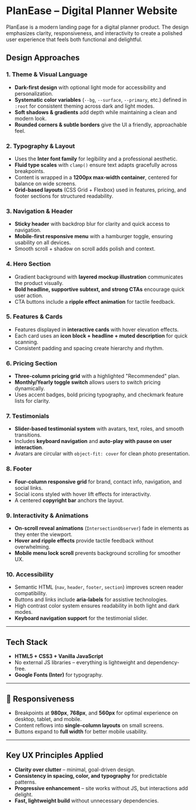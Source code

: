 

# PlanEase – Digital Planner Website

PlanEase is a modern landing page for a digital planner product. The design emphasizes clarity, responsiveness, and interactivity to create a polished user experience that feels both functional and delightful.

##  Design Approaches

### 1. **Theme & Visual Language**

* **Dark-first design** with optional light mode for accessibility and personalization.
* **Systematic color variables** (`--bg`, `--surface`, `--primary`, etc.) defined in `:root` for consistent theming across dark and light modes.
* **Soft shadows & gradients** add depth while maintaining a clean and modern look.
* **Rounded corners & subtle borders** give the UI a friendly, approachable feel.

### 2. **Typography & Layout**

* Uses the **Inter font family** for legibility and a professional aesthetic.
* **Fluid type scales** with `clamp()` ensure text adapts gracefully across breakpoints.
* Content is wrapped in a **1200px max-width container**, centered for balance on wide screens.
* **Grid-based layouts** (CSS Grid + Flexbox) used in features, pricing, and footer sections for structured readability.

### 3. **Navigation & Header**

* **Sticky header** with backdrop blur for clarity and quick access to navigation.
* **Mobile-first responsive menu** with a hamburger toggle, ensuring usability on all devices.
* Smooth scroll + shadow on scroll adds polish and context.

### 4. **Hero Section**

* Gradient background with **layered mockup illustration** communicates the product visually.
* **Bold headline, supportive subtext, and strong CTAs** encourage quick user action.
* CTA buttons include a **ripple effect animation** for tactile feedback.

### 5. **Features & Cards**

* Features displayed in **interactive cards** with hover elevation effects.
* Each card uses an **icon block + headline + muted description** for quick scanning.
* Consistent padding and spacing create hierarchy and rhythm.

### 6. **Pricing Section**

* **Three-column pricing grid** with a highlighted "Recommended" plan.
* **Monthly/Yearly toggle switch** allows users to switch pricing dynamically.
* Uses accent badges, bold pricing typography, and checkmark feature lists for clarity.

### 7. **Testimonials**

* **Slider-based testimonial system** with avatars, text, roles, and smooth transitions.
* Includes **keyboard navigation** and **auto-play with pause on user interaction**.
* Avatars are circular with `object-fit: cover` for clean photo presentation.

### 8. **Footer**

* **Four-column responsive grid** for brand, contact info, navigation, and social links.
* Social icons styled with hover lift effects for interactivity.
* A centered **copyright bar** anchors the layout.

### 9. **Interactivity & Animations**

* **On-scroll reveal animations** (`IntersectionObserver`) fade in elements as they enter the viewport.
* **Hover and ripple effects** provide tactile feedback without overwhelming.
* **Mobile menu lock scroll** prevents background scrolling for smoother UX.

### 10. **Accessibility**

* Semantic HTML (`nav`, `header`, `footer`, `section`) improves screen reader compatibility.
* Buttons and links include **aria-labels** for assistive technologies.
* High contrast color system ensures readability in both light and dark modes.
* **Keyboard navigation support** for the testimonial slider.

---

##  Tech Stack

* **HTML5 + CSS3 + Vanilla JavaScript**
* No external JS libraries – everything is lightweight and dependency-free.
* **Google Fonts (Inter)** for typography.

---

## 📱 Responsiveness

* Breakpoints at **980px**, **768px**, and **560px** for optimal experience on desktop, tablet, and mobile.
* Content reflows into **single-column layouts** on small screens.
* Buttons expand to **full width** for better mobile usability.

---

##  Key UX Principles Applied

* **Clarity over clutter** – minimal, goal-driven design.
* **Consistency in spacing, color, and typography** for predictable patterns.
* **Progressive enhancement** – site works without JS, but interactions add delight.
* **Fast, lightweight build** without unnecessary dependencies.

